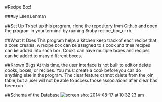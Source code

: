 #Recipe Box!

###By Ellen Lehman

##Set Up
To set up this program, clone the repository from Github and open the program in your terminal by running $ruby recipe_box_ui.rb.


##What It Does
This program helps a kitchen keep track of each recipe that a cook creates.  A recipe box can be assigned to a cook and then recipes can be added into each box.  Cooks can have multiple boxes and recipes can be added to many different boxes.

##Known Bugs
At this time, the user interface is not built to edit or delete cooks, boxes, or recipes.  You must create a cook before you can do anything else in the program.  The clear feature cannot delete from the join table, but a user will not be able to access those associations after clear has been run.

##Schema of the Database
![screen shot 2014-08-17 at 10 32 23 am](https://cloud.githubusercontent.com/assets/8159813/3945789/0697327c-2652-11e4-8827-4e019e8570c9.png)


